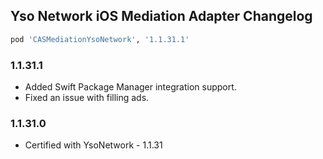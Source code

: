 ## Yso Network iOS Mediation Adapter Changelog
```ruby
pod 'CASMediationYsoNetwork', '1.1.31.1'
```

### 1.1.31.1
- Added Swift Package Manager integration support.
- Fixed an issue with filling ads.

### 1.1.31.0
- Certified with YsoNetwork - 1.1.31

### 